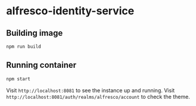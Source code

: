 # alfresco-identity-service

## Building image

```sh
npm run build
```

## Running container

```sh
npm start
```

Visit `http://localhost:8081` to see the instance up and running.
Visit `http://localhost:8081/auth/realms/alfresco/account` to check the theme.